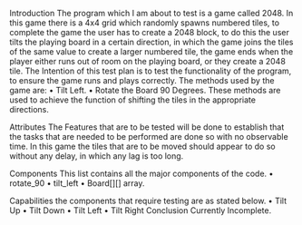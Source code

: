 Introduction
The program which I am about to test is a game called 2048. In this game there is a 4x4 grid which randomly spawns numbered tiles, to complete the game the user has to create a 2048 block, to do this the user tilts the playing board in a certain direction, in which the game joins the tiles of the same value to create a larger numbered tile, the game ends when the player either runs out of room on the playing board, or they create a 2048 tile.
The Intention of this test plan is to test the functionality of the program, to ensure the game runs and plays correctly.
The methods used by the game are:
•	Tilt Left.
•	Rotate the Board 90 Degrees.
These methods are used to achieve the function of shifting the tiles in the appropriate directions.

Attributes
The Features that are to be tested will be done to establish that the tasks that are needed to be performed are done so with no observable time.
In this game the tiles that are to be moved should appear to do so without any delay, in which any lag is too long.

Components
This list contains all the major components of the code.
•	rotate_90
•	tilt_left
•	Board[][] array.

Capabilities
the components that require testing are as stated below.
•	Tilt Up
•	Tilt Down
•	Tilt Left 
•	Tilt Right 
Conclusion
Currently Incomplete.
